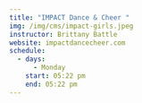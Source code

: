 ```yaml
---
title: "IMPACT Dance & Cheer "
img: /img/cms/impact-girls.jpeg
instructor: Brittany Battle
website: impactdancecheer.com
schedule:
  - days:
      - Monday
    start: 05:22 pm
    end: 05:22 pm
---
```

